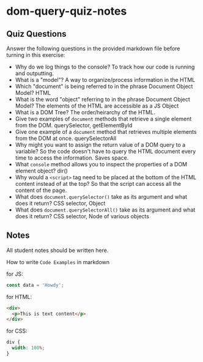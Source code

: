 # dom-query-quiz-notes

## Quiz Questions

Answer the following questions in the provided markdown file before turning in this exercise:

- Why do we log things to the console?
  To track how our code is running and outputting.
- What is a "model"?
  A way to organize/process information in the HTML
- Which "document" is being referred to in the phrase Document Object Model?
  HTML
- What is the word "object" referring to in the phrase Document Object Model?
  The elements of the HTML are accessible as a JS Object
- What is a DOM Tree?
  The order/heirarchy of the HTML.
- Give two examples of `document` methods that retrieve a single element from the DOM.
  querySelector, getElementById
- Give one example of a `document` method that retrieves multiple elements from the DOM at once.
  querySelectorAll
- Why might you want to assign the return value of a DOM query to a variable?
  So the code doesn't have to query the HTML document every time to access the information. Saves space.
- What `console` method allows you to inspect the properties of a DOM element object?
  dir()
- Why would a `<script>` tag need to be placed at the bottom of the HTML content instead of at the top?
  So that the script can access all the content of the page.
- What does `document.querySelector()` take as its argument and what does it return?
  CSS selector, Object
- What does `document.querySelectorAll()` take as its argument and what does it return?
  CSS selector, Node of various objects

## Notes

All student notes should be written here.

How to write `Code Examples` in markdown

for JS:

```javascript
const data = 'Howdy';
```

for HTML:

```html
<div>
  <p>This is text content</p>
</div>
```

for CSS:

```css
div {
  width: 100%;
}
```

